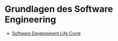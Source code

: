 # Grundlagen des Software Engineering

- [Software Development Life Cycle](software-development-life-cycle)
